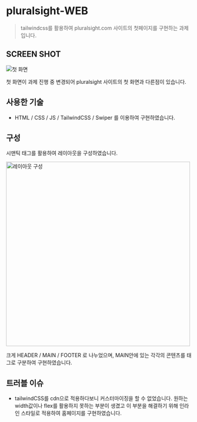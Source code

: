 # pluralsight-WEB
> tailwindcss를 활용하여 pluralsight.com 사이트의 첫페이지를 구현하는 과제입니다.

## SCREEN SHOT
<img src="https://user-images.githubusercontent.com/37858979/118426491-43cb0f00-b706-11eb-9cda-5dd9c8a623b3.PNG" alt="첫 화면">

첫 화면이 과제 진행 중 변경되어 pluralsight 사이트의 첫 화면과 다른점이 있습니다.


## 사용한 기술
- HTML / CSS / JS / TailwindCSS / Swiper 를 이용하여 구현하였습니다.

## 구성
시맨틱 태그를 활용하여 레이아웃을 구성하였습니다.

<img src="https://user-images.githubusercontent.com/37858979/118428601-c3f37380-b70a-11eb-863c-2aa078601bc0.png" alt="레이아웃 구성" width="500">

크게 HEADER / MAIN / FOOTER 로 나누었으며,
MAIN안에 있는 각각의 콘텐츠를 태그로 구분하여 구현하였습니다.

## 트러블 이슈
- tailwindCSS를 cdn으로 적용하다보니 커스터마이징을 할 수 없었습니다. 원하는 width값이나 flex를 활용하지 못하는 부분이 생겼고 이 부분을 해결하기 위해 인라인 스타일로 적용하여 홈페이지를 구현하였습니다.

